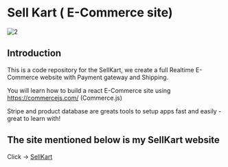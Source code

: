 # Sell Kart ( E-Commerce site)

![2](https://user-images.githubusercontent.com/42439091/124088719-d8988a80-da70-11eb-91c4-4014dff75337.png)

## Introduction

This is a code repository for the SellKart, we create a full Realtime E-Commerce website with Payment gateway and Shipping.

You will learn how to build a react E-Commerce site using https://commercejs.com/ (Commerce.js)

Stripe and product database are greats tools to setup apps fast and easily - great to learn with!

## The site mentioned below is my SellKart website

Click -> [SellKart](https://chatengine.io)
